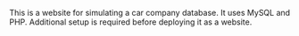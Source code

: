 This is a website for simulating a car company database.
It uses MySQL and PHP. Additional setup is required before deploying it as a website.